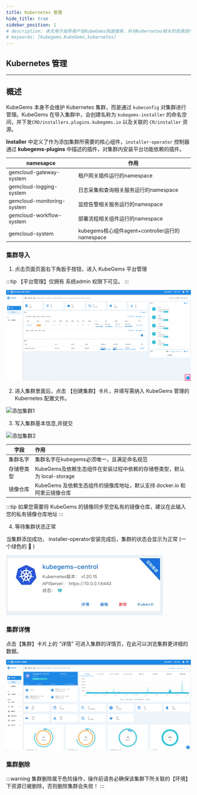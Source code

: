 ```yaml
---
title: Kubernetes 管理
hide_title: true
sidebar_position: 1
# description: 本文用于指导用户在KubeGems快速使用，并对Kubernetes相关的资源进行操作
# keywords: [kubegems,KubeGems,kubernetes]
---
```

## Kubernetes 管理

---
## 概述

KubeGems 本身不会维护 Kubernetes 集群，而是通过 `kubeconfig` 对集群进行管理。KubeGems 在导入集群中，会创建名称为 `kubegems-installer` 的命名空间，并下发`CRD/installers.plugins.kubegems.io` 以及关联的 `CR/installer` 资源。

 **Installer** 中定义了作为添加集群所需要的核心组件，`installer-operator` 控制器通过 **kubegems-plugins** 中描述的插件，对集群内安装平台功能依赖的插件。

|namesapce|作用|
|---|---|
|gemcloud-gateway-system| 租户网关插件运行的namespace|
|gemcloud-logging-system|日志采集和查询相关服务运行的namespace|
|gemcloud-monitoring-system|监控告警相关服务运行的namespace|
|gemcloud-workflow-system|部署流程相关组件运行的namespace|
|gemcloud-system|kubegems核心组件agent+controller运行的namespace|

### 集群导入

1. 点击页面页面右下角扳手按钮，进入 KubeGems 平台管理

:::tip
【平台管理】仅拥有 系统admin 权限下可见。
:::

![](./assets/admin-enter.jpg)

2. 进入集群里面后，点击 【创建集群】卡片，并填写需纳入 KubeGems 管理的 Kubernetes 配置文件。

![添加集群1](/img/docs/tasks-cluster-manage-add-cluster1.png)


3. 写入集群基本信息,并提交

![添加集群2](/img/docs/tasks-cluster-manage-add-cluster2.png)


|字段|作用|
|---|:---|
|集群名字|集群名字在kubegems必须唯一，且满足命名规范|
|存储卷类型| KubeGems及依赖生态组件在安装过程中依赖的存储卷类型，默认为 local-storage |
|镜像仓库| KubeGems 及依赖生态组件的镜像库地址，默认支持 docker.io 和 阿里云镜像仓库 |

:::tip
如果您需要将 KubeGems 的镜像同步至您私有的镜像仓库，建议在此输入您的私有镜像仓库地址
:::

4. 等待集群状态正常

当集群添加成功， installer-operator安装完成后，集群的状态会显示为正常 (一个绿色的 💚 )

![](./assets/admin-cluster-import-successful.jpg)

### 集群详情

点击【集群】卡片上的 “详情” 可进入集群的详情页，在此可以浏览集群更详细的数据。

![](./assets/admin-cluster-info.jpg)

### 集群删除

:::warning
集群删除属于危险操作，操作前请务必确保该集群下所关联的【环境】下资源已被删除，否则删除集群会失败！
:::